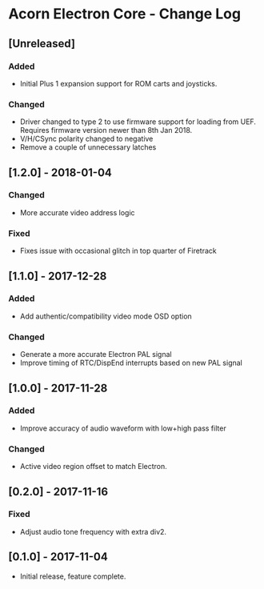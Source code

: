 # Acorn Electron Core - Change Log


## [Unreleased]
### Added
  - Initial Plus 1 expansion support for ROM carts and joysticks.

### Changed
  - Driver changed to type 2 to use firmware support for loading from UEF.
    Requires firmware version newer than 8th Jan 2018.
  - V/H/CSync polarity changed to negative
  - Remove a couple of unnecessary latches

## [1.2.0] - 2018-01-04
### Changed
  - More accurate video address logic

### Fixed
  - Fixes issue with occasional glitch in top quarter of Firetrack
    
## [1.1.0] - 2017-12-28
### Added
  - Add authentic/compatibility video mode OSD option

### Changed
  - Generate a more accurate Electron PAL signal
  - Improve timing of RTC/DispEnd interrupts based on new PAL signal

## [1.0.0] - 2017-11-28
### Added
  - Improve accuracy of audio waveform with low+high pass filter

### Changed
  - Active video region offset to match Electron.

## [0.2.0] - 2017-11-16
### Fixed
  - Adjust audio tone frequency with extra div2.

## [0.1.0] - 2017-11-04
  - Initial release, feature complete.

